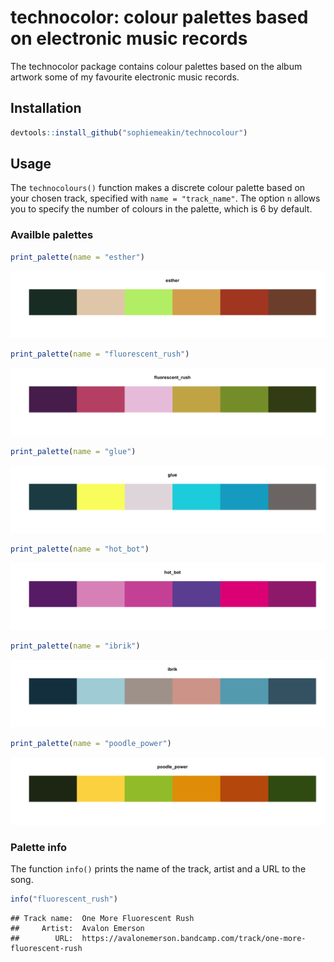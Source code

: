 # technocolor: colour palettes based on electronic music records

The technocolor package contains colour palettes based on the album
artwork some of my favourite electronic music records.

## Installation

``` r
devtools::install_github("sophiemeakin/technocolour")
```

## Usage

The `technocolours()` function makes a discrete colour palette based on
your chosen track, specified with `name = "track_name"`. The option `n`
allows you to specify the number of colours in the palette, which is 6
by default.

### Availble palettes

``` r
print_palette(name = "esther")
```

![](README_files/figure-markdown_github/unnamed-chunk-2-1.png)

``` r
print_palette(name = "fluorescent_rush")
```

![](README_files/figure-markdown_github/unnamed-chunk-2-2.png)

``` r
print_palette(name = "glue")
```

![](README_files/figure-markdown_github/unnamed-chunk-2-3.png)

``` r
print_palette(name = "hot_bot")
```

![](README_files/figure-markdown_github/unnamed-chunk-2-4.png)

``` r
print_palette(name = "ibrik")
```

![](README_files/figure-markdown_github/unnamed-chunk-2-5.png)

``` r
print_palette(name = "poodle_power")
```

![](README_files/figure-markdown_github/unnamed-chunk-2-6.png)

### Palette info

The function `info()` prints the name of the track, artist and a URL to
the song.

``` r
info("fluorescent_rush")
```

    ## Track name:  One More Fluorescent Rush 
    ##     Artist:  Avalon Emerson 
    ##        URL:  https://avalonemerson.bandcamp.com/track/one-more-fluorescent-rush
